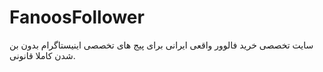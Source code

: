 # FanoosFollower
سایت تخصصی خرید فالوور واقعی ایرانی برای پیج های تخصصی اینیستاگرام بدون بن شدن کاملا قانونی.
